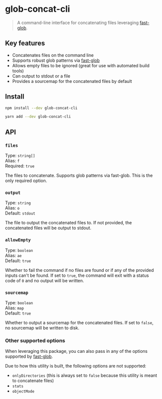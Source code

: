 # glob-concat-cli

> A command-line interface for concatenating files leveraging [fast-glob](https://github.com/mrmlnc/fast-glob#fast-glob).

## Key features

- Concatenates files on the command line
- Supports robust glob patterns via [fast-glob](https://github.com/mrmlnc/fast-glob#pattern-syntax)
- Allows empty files to be ignored (great for use with automated build tools)
- Can output to stdout or a file
- Provides a sourcemap for the concatenated files by default

## Install

```sh
npm install --dev glob-concat-cli
```

```sh
yarn add --dev glob-concat-cli
```

## API

### `files`

Type: `string[]`<br>
Alias: `f`<br>
Required: `true`

The files to concatenate. Supports glob patterns via fast-glob. This is the only required option.

### `output`

Type: `string`<br>
Alias: `o`<br>
Default: `stdout`

The file to output the concatenated files to. If not provided, the concatenated files will be output to stdout.

### `allowEmpty`

Type: `boolean`<br>
Alias: `ae`<br>
Default: `true`

Whether to fail the command if no files are found or if any of the provided inputs can't be found. If set to `true`, the command will exit with a status code of `0` and no output will be written.

### `sourcemap`

Type: `boolean`<br>
Alias: `map`<br>
Default: `true`

Whether to output a sourcemap for the concatenated files. If set to `false`, no sourcemap will be written to disk.

### Other supported options

When leveraging this package, you can also pass in any of the options supported by [fast-glob](https://github.com/mrmlnc/fast-glob#options-3).

Due to how this utility is built, the following options are not supported:

- `onlyDirectories` (this is always set to `false` because this utility is meant to concatenate files)
- `stats`
- `objectMode`
